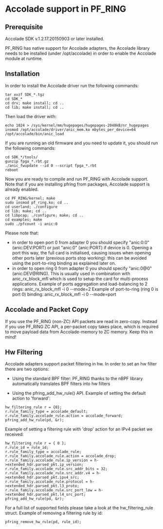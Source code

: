 # Accolade support in PF_RING

## Prerequisite
Accolade SDK v.1.2.17.20150903 or later installed.

PF_RING has native support for Accolade adapters, the Accolade library
needs to be installed (under /opt/accolade) in order to enable the 
Accolade module at runtime.

## Installation
In order to install the Accolade driver run the following commands:

```
tar xvzf SDK_*.tgz
cd SDK_*
cd drv; make install; cd ..
cd lib; make install; cd ..
```

Then load the driver with:

```
echo 1024 > /sys/kernel/mm/hugepages/hugepages-2048kB/nr_hugepages
insmod /opt/accolade/driver/anic_mem.ko mbytes_per_device=64
/opt/accolade/bin/anic_load
```

If you are running an old firmware and you need to update it, you should
run the following commands: 

```
cd SDK_*/tools/
gunzip fpga_*.rbt.gz
./anic_fwupdate --id 0 --script fpga_*.rbt
reboot
```

Now you are ready to compile and run PF_RING with Accolade support.
Note that if you are installing pfring from packages, Accolade support
is already enabled.

```
cd PF_RING/kernel; make
sudo insmod pf_ring.ko; cd ..
cd userland; ./configure
cd lib; make; cd ..
cd libpcap; ./configure; make; cd ..
cd examples; make
sudo ./pfcount -i anic:0
```

Please note that:
 - in order to open port 0 from adapter 0 you should specify "anic:0:0" 
   (anic:DEV:PORT) or just "anic:0" (anic:PORT) if device is 0.
   Opening a port this way, the full card is initialised, causing issues
   when opening other ports later (previous ports stop working): this can
   be avoided using the port-to-ring binding as explained later on.
 - in order to open ring 0 from adapter 0 you should specify "anic:0@0"
   (anic:DEV@RING). This is usually used in combination with
   anic_rx_block_mfl which is used to setup the card for multi-process
   applications. 
   Example of ports aggregation and load-balancing to 2 rings:
     anic_rx_block_mfl -i 0 --mode=2 
   Example of port-to-ring (ring 0 is port 0) binding:
     anic_rx_block_mfl -i 0 --mode=port

## Accolade and Packet Copy
If you use the PF_RING (non-ZC) API packets are read in zero-copy. Instead
if you use PF_RING ZC API, a per-packet copy takes place, which is required to move
payload data from Accolade-memory to ZC memory. Keep this in mind!

## Hw Filtering
Accolade adapters support packet filtering in hw. In order to set an
hw filter there are two options:

- Using the standard BPF filter: PF_RING thanks to the nBPF library 
  automatically translates BPF filters into hw filters

- Using the pfring_add_hw_rule() API.
  Example of setting the default action to 'forward':
```
hw_filtering_rule r = {0};
r.rule_family_type = accolade_default;
r.rule_family.accolade_rule.action = accolade_forward;
pfring_add_hw_rule(pd, &r);
```
  Example of setting a filtering rule with 'drop' action for an IPv4 packet we received:
```
hw_filtering_rule r = { 0 };
r.rule_id = rule_id;
r.rule_family_type = accolade_rule;
r.rule_family.accolade_rule.action = accolade_drop;
r.rule_family.accolade_rule.ip_version = h->extended_hdr.parsed_pkt.ip_version;
r.rule_family.accolade_rule.src_addr_bits = 32;
r.rule_family.accolade_rule.src_addr.v4 = h->extended_hdr.parsed_pkt.ipv4_src;
r.rule_family.accolade_rule.protocol = h->extended_hdr.parsed_pkt.l3_proto;
r.rule_family.accolade_rule.src_port_low = h->extended_hdr.parsed_pkt.l4_src_port;
pfring_add_hw_rule(pd, &r);
```
  For a full list of supported fields please take a look at the hw_filtering_rule struct.
  Example of removing a filtering rule by id:
```
pfring_remove_hw_rule(pd, rule_id);
```

